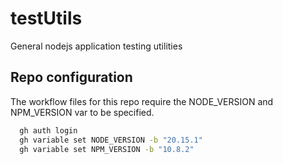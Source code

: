 # testUtils
General nodejs application testing utilities

## Repo configuration

The workflow files for this repo require the NODE_VERSION and NPM_VERSION var to be specified.

```bash
  gh auth login
  gh variable set NODE_VERSION -b "20.15.1"
  gh variable set NPM_VERSION -b "10.8.2"
```
